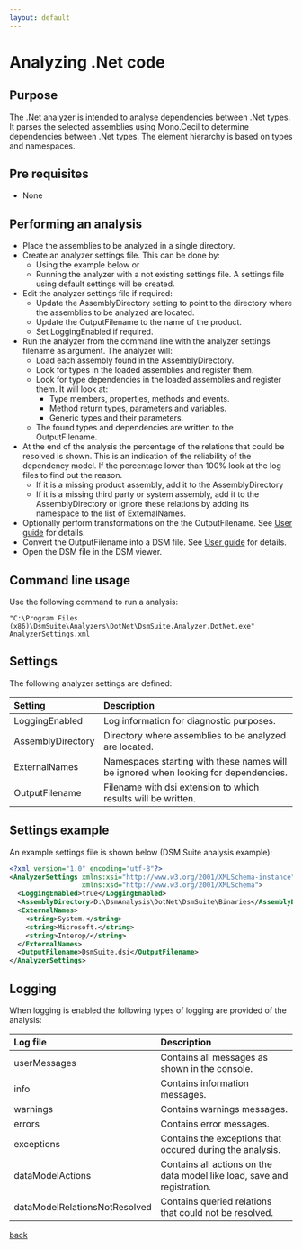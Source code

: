 ```yaml
---
layout: default
---
```


# Analyzing .Net code

## Purpose

The .Net analyzer is intended to analyse dependencies between .Net types. It parses the selected assemblies using 
Mono.Cecil to determine dependencies between .Net types. The element hierarchy is based on types and namespaces.


## Pre requisites
* None

## Performing an analysis

* Place the assemblies to be analyzed in a single directory.
* Create an analyzer settings file. This can be done by: 
    * Using the example below or 
	* Running the analyzer with a not existing settings file. A settings file using default settings will be created.
* Edit the analyzer settings file if required:
    * Update the AssemblyDirectory setting to point to the directory where the assemblies to be analyzed are located.
	* Update the OutputFilename to the name of the product.
	* Set LoggingEnabled if required.
* Run the analyzer from the command line with the analyzer settings filename as argument. The analyzer will:
    * Load each assembly found in the AssemblyDirectory.
    * Look for types in the loaded assemblies and register them.
    * Look for type dependencies in the loaded assemblies and register them. It will look at:
	    * Type members, properties, methods and events. 
		* Method return types, parameters and variables. 
		* Generic types and their parameters.	
	* The found types and dependencies are written to the OutputFilename.
* At the end of the analysis the percentage of the relations that could be resolved is shown. This is an indication of the reliability of the dependency model. If the percentage lower than 100% look at the log files to find out the reason.
    * If it is a missing product assembly, add it to the AssemblyDirectory	
	* If it is a missing third party or system assembly, add it to the AssemblyDirectory or ignore these relations by adding its namespace to the list of ExternalNames.
* Optionally perform transformations on the the OutputFilename. See [User guide](user_guide) for details.
* Convert the OutputFilename into a DSM file. See [User guide](user_guide) for details.
* Open the DSM file in the DSM viewer.

## Command line usage

Use the following command to run a analysis:

```
"C:\Program Files (x86)\DsmSuite\Analyzers\DotNet\DsmSuite.Analyzer.DotNet.exe" AnalyzerSettings.xml
```

## Settings

The following analyzer settings are defined:

| Setting           | Description                                                                        | 
|:------------------|:-----------------------------------------------------------------------------------|
| LoggingEnabled    | Log information for diagnostic purposes.                                           |
| AssemblyDirectory | Directory where assemblies to be analyzed are located.                             |
| ExternalNames     | Namespaces starting with these names will be ignored when looking for dependencies.|
| OutputFilename    | Filename with dsi extension to which results will be written.                      |

## Settings example 

An example settings file is shown below (DSM Suite analysis example):

```xml
<?xml version="1.0" encoding="utf-8"?>
<AnalyzerSettings xmlns:xsi="http://www.w3.org/2001/XMLSchema-instance" 
                  xmlns:xsd="http://www.w3.org/2001/XMLSchema">
  <LoggingEnabled>true</LoggingEnabled>
  <AssemblyDirectory>D:\DsmAnalysis\DotNet\DsmSuite\Binaries</AssemblyDirectory>
  <ExternalNames>
    <string>System.</string>
    <string>Microsoft.</string>
    <string>Interop/</string>
  </ExternalNames>
  <OutputFilename>DsmSuite.dsi</OutputFilename>
</AnalyzerSettings>
```

## Logging

When logging is enabled the following types of logging are provided of the analysis:

| Log file                      | Description                                                                          | 
|:------------------------------|:-------------------------------------------------------------------------------------|
| userMessages                  | Contains all messages as shown in the console.                                       |
| info                          | Contains information messages.                                                       |
| warnings                      | Contains warnings messages.                                                          |
| errors                        | Contains error messages.                                                             |
| exceptions                    | Contains the exceptions that occured during the analysis.                            |
| dataModelActions              | Contains all actions on the data model like load, save and registration.             |
| dataModelRelationsNotResolved | Contains queried relations that could not be resolved.                               |

[back](user_guide)
